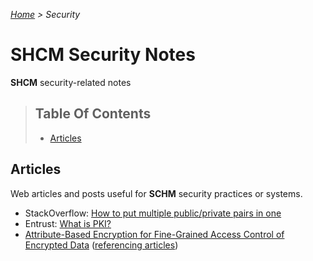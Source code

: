 *[Home](../README.md) > Security*

# SHCM Security Notes
**SHCM** security-related notes

> ## Table Of Contents
> * [Articles](#articles)

## Articles
Web articles and posts useful for **SCHM** security practices or systems.

- StackOverflow: [How to put multiple public/private pairs in one](http://stackoverflow.com/a/3101376)
- Entrust: [What is PKI?](https://www.entrust.com/what-is-pki/)
- [Attribute-Based Encryption for Fine-Grained Access Control of Encrypted Data](http://eprint.iacr.org/2006/309.pdf) ([referencing articles](https://scholar.google.com/scholar?ion=1&espv=2&bav=on.2,or.r_cp.&bvm=bv.141320020,d.cGw&biw=1396&bih=676&dpr=1.38&um=1&ie=UTF-8&lr&cites=7591164271120751318))
